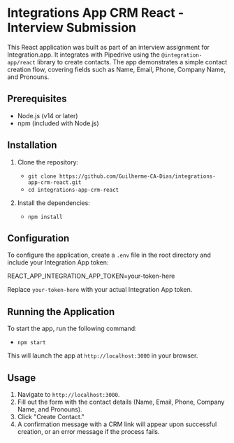 # Integrations App CRM React - Interview Submission

This React application was built as part of an interview assignment for Integration.app. It integrates with Pipedrive using the `@integration-app/react` library to create contacts. The app demonstrates a simple contact creation flow, covering fields such as Name, Email, Phone, Company Name, and Pronouns.

## Prerequisites

- Node.js (v14 or later)
- npm (included with Node.js)

## Installation

1. Clone the repository:
   - `git clone https://github.com/Guilherme-CA-Dias/integrations-app-crm-react.git`
   - `cd integrations-app-crm-react`

2. Install the dependencies:
   - `npm install`

## Configuration

To configure the application, create a `.env` file in the root directory and include your Integration App token:

REACT_APP_INTEGRATION_APP_TOKEN=your-token-here


Replace `your-token-here` with your actual Integration App token.

## Running the Application

To start the app, run the following command:
- `npm start`

This will launch the app at `http://localhost:3000` in your browser.

## Usage

1. Navigate to `http://localhost:3000`.
2. Fill out the form with the contact details (Name, Email, Phone, Company Name, and Pronouns).
3. Click "Create Contact."
4. A confirmation message with a CRM link will appear upon successful creation, or an error message if the process fails.
